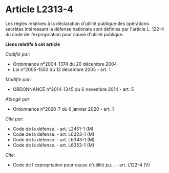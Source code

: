 # Article L2313-4

Les règles relatives à la déclaration d'utilité publique des opérations secrètes intéressant la défense nationale sont
définies par l'article L. 122-4 du code de l'expropriation pour cause d'utilité publique.

**Liens relatifs à cet article**

_Codifié par_:

  - Ordonnance n°2004-1374 du 20 décembre 2004
  - Loi n°2005-1550 du 12 décembre 2005 - art. 1

_Modifié par_:

  - ORDONNANCE n°2014-1345 du 6 novembre 2014 - art. 5

_Abrogé par_:

  - Ordonnance n°2020-7 du 6 janvier 2020 - art. 1

_Cité par_:

  - Code de la défense. - art. L2451-1 (M)
  - Code de la défense. - art. L6323-1 (M)
  - Code de la défense. - art. L6343-1 (M)
  - Code de la défense. - art. L6353-1 (M)

_Cite_:

  - Code de l'expropriation pour cause d'utilité pu... - art. L122-4 (V)
